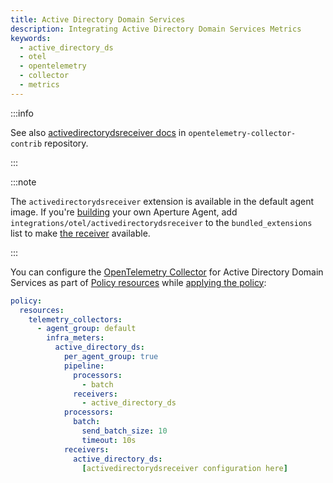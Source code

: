 ```yaml
---
title: Active Directory Domain Services
description: Integrating Active Directory Domain Services Metrics
keywords:
  - active_directory_ds
  - otel
  - opentelemetry
  - collector
  - metrics
---
```


:::info

See also [activedirectorydsreceiver docs][receiver] in
`opentelemetry-collector-contrib` repository.

:::

:::note

The `activedirectorydsreceiver` extension is available in the default agent
image. If you're [building][build] your own Aperture Agent, add
`integrations/otel/activedirectorydsreceiver` to the `bundled_extensions` list
to make [the receiver][receiver] available.

:::

You can configure the [OpenTelemetry Collector][opentelemetry-collector] for
Active Directory Domain Services as part of [Policy resources][policy-resources]
while [applying the policy][applying-policy]:

```yaml
policy:
  resources:
    telemetry_collectors:
      - agent_group: default
        infra_meters:
          active_directory_ds:
            per_agent_group: true
            pipeline:
              processors:
                - batch
              receivers:
                - active_directory_ds
            processors:
              batch:
                send_batch_size: 10
                timeout: 10s
            receivers:
              active_directory_ds:
                [activedirectorydsreceiver configuration here]
```

[build]: /reference/aperturectl/build/agent/agent.md
[receiver]:
  https://github.com/open-telemetry/opentelemetry-collector-contrib/tree/main/receiver/activedirectorydsreceiver
[opentelemetry-collector]: /reference/policies/spec.md#telemetry-collector
[applying-policy]: /applying-policies/applying-policies.md
[policy-resources]: /reference/policies/spec.md#resources
